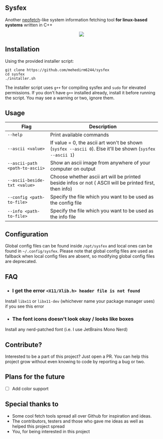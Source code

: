 ## Sysfex
Another [neofetch](https://github.com/dylanaraps/neofetch)-like system information fetching tool <b>for linux-based systems</b> written in C++
<p align="center"><img src="https://github.com/mebesus/sysfex/blob/main/res/sysf_1.png"></p>

## Installation
Using the provided installer script:
```
git clone https://github.com/mehedirm6244/sysfex
cd sysfex
./installer.sh
```
The installer script uses ``g++`` for compiling sysfex and ``sudo`` for elevated permissions. If you don't have ``g++`` installed already, install it before running the script. You may see a warning or two, ignore them.

## Usage
| Flag | Description |
| -----|-------------|
| ``--help`` | Print available commands
| ``--ascii <value>`` | If value = 0, the ascii art won't be shown (``sysfex --ascii 0``). Else it'll be shown (``sysfex --ascii 1``) |
| ``--ascii-path <path-to-ascii>`` | Show an ascii image from anywhere of your computer on output |
| ``--ascii-beside-txt <value>`` | Choose whether ascii art will be printed beside infos or not ( ASCII will be printed first, then info) |
| ``--config <path-to-file>`` | Specify the file which you want to be used as the config file |
| ``--info <path-to-file>`` | Specify the file which you want to be used as the info file |

## Configuration
Global config files can be found inside ``/opt/sysfex`` and local ones can be found in ``~/.config/sysfex``. Please note that global config files are used as fallback when local config files are absent, so modifying global config files are deprecated.

## FAQ

* ### I get the error ``<X11/Xlib.h> header file is not found``
Install ``libx11`` or ``libx11-dev`` (whichever name your package manager uses) if you see this error

* ### The font icons doesn't look okay / looks like boxes
Install any nerd-patched font (i.e. I use JetBrains Mono Nerd)

## Contribute?
Interested to be a part of this project? Just open a PR. You can help this project grow without even knowing to code by reporting a bug or two.

## Plans for the future
- [ ] Add color support

## Special thanks to
* Some cool fetch tools spread all over Github for inspiration and ideas.
* The contributors, testers and those who gave me ideas as well as helped this project spread
* You, for being interested in this project
